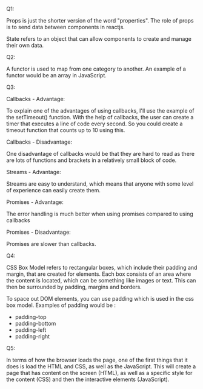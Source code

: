 Q1: 

Props is just the shorter version of the word "properties". The role of props is to send data between components in reactjs.

State refers to an object that can allow components to create and manage their own data.


Q2:

A functor is used to map from one category to another. An example of a functor would be an array in JavaScript.

Q3:

Callbacks - Advantage: 

To explain one of the advantages of using callbacks, I'll use the example of the
setTimeout() function. With the help of callbacks, the user can create a timer that executes
a line of code every second. So you could create a timeout function that counts up
to 10 using this.

Callbacks - Disadvantage:

One disadvantage of callbacks would be that they are hard to read as 
there are lots of functions and brackets in a relatively small block of code.

Streams - Advantage:

Streams are easy to understand, which means that anyone with some level of experience
can easily create them.

Promises - Advantage:

The error handling is much better when using promises compared to using callbacks

Promises - Disadvantage:

Promises are slower than callbacks.

Q4:

CSS Box Model refers to rectangular boxes, which include their padding and margin, that are created for elements. Each box consists of an area where the content is located, which can be something like images or text. This can then be surrounded by padding, margins and borders.

To space out DOM elements, you can use padding which is used in the css box model. Examples of padding would be :
- padding-top
- padding-bottom
- padding-left
- padding-right

Q5:

In terms of how the browser loads the page, one of the first things that it does is load the HTML and CSS, as well as the JavaScript. This will create a page that has content on the screen (HTML), as well as a specific style for the content (CSS) and then the interactive elements (JavaScript).
